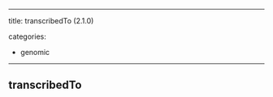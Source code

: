 
---
title: transcribedTo (2.1.0)


categories:

- genomic

---
<!-- COMPUTER GENERATED PAGE!!! DO NOT EDIT DIRECTLY  -->
<!--    must be changed in scripts/templates.py which is processed by scripts/update_refs.py -->

## transcribedTo
